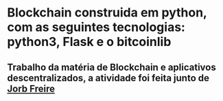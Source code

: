 # Blockchain construida em python, com as seguintes tecnologias: python3, Flask e o bitcoinlib

## Trabalho da matéria de Blockchain e aplicativos descentralizados, a atividade foi feita junto de [Jorb Freire](https://github.com/JorbFreire)
